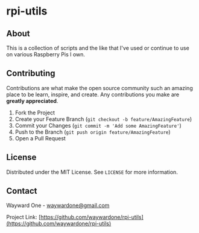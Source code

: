 # rpi-utils


## About

This is a collection of scripts and the like that I've used or continue to use on various Raspberry Pis I own.




## Contributing


Contributions are what make the open source community such an amazing place to be learn, inspire, and create. Any contributions you make are **greatly appreciated**.

1. Fork the Project
2. Create your Feature Branch (`git checkout -b feature/AmazingFeature`)
3. Commit your Changes (`git commit -m 'Add some AmazingFeature'`)
4. Push to the Branch (`git push origin feature/AmazingFeature`)
5. Open a Pull Request



## License

Distributed under the MIT License. See `LICENSE` for more information.



## Contact

Wayward One - waywardone@gmail.com

Project Link: [https://github.com/waywardone/rpi-utils](https://github.com/waywardone/rpi-utils)



